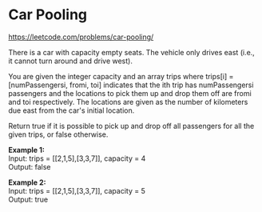 # Car Pooling
https://leetcode.com/problems/car-pooling/

There is a car with capacity empty seats. The vehicle only drives east (i.e., it cannot turn around and drive west).

You are given the integer capacity and an array trips where trips[i] = [numPassengersi, fromi, toi] indicates that the ith trip has numPassengersi passengers and the locations to pick them up and drop them off are fromi and toi respectively. The locations are given as the number of kilometers due east from the car's initial location.

Return true if it is possible to pick up and drop off all passengers for all the given trips, or false otherwise.

<b>Example 1:</b>\
Input: trips = [[2,1,5],[3,3,7]], capacity = 4\
Output: false

<b>Example 2:</b>\
Input: trips = [[2,1,5],[3,3,7]], capacity = 5\
Output: true